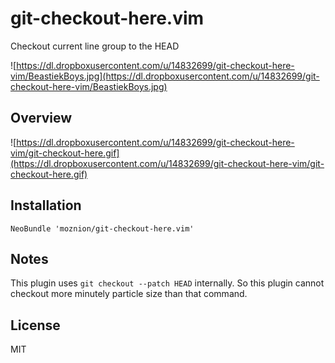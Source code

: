 git-checkout-here.vim
=====================

Checkout current line group to the HEAD

![https://dl.dropboxusercontent.com/u/14832699/git-checkout-here-vim/BeastiekBoys.jpg](https://dl.dropboxusercontent.com/u/14832699/git-checkout-here-vim/BeastiekBoys.jpg)

Overview
--------

![https://dl.dropboxusercontent.com/u/14832699/git-checkout-here-vim/git-checkout-here.gif](https://dl.dropboxusercontent.com/u/14832699/git-checkout-here-vim/git-checkout-here.gif)

Installation
------------

    NeoBundle 'moznion/git-checkout-here.vim'

Notes
-----

This plugin uses `git checkout --patch HEAD` internally.
So this plugin cannot checkout more minutely particle size than that command.

License
-------
MIT
